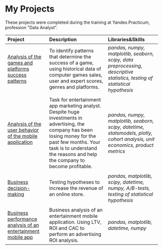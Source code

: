 # My Projects

These projects were completed during the training at Yandex.Practicum, profession "Data Analyst".

| Project | Description | Libraries&Skills | 
| :---------------------- | :---------------------- | :---------------------- |
| [Analysis of the games and platforms success patterns](games-analysis) | To identify patterns that determine the success of a game, using historical data of computer games sales, user and expert scores, genres and platforms.| *pandas, numpy, matplotlib, seaborn, scipy, data preprocessing, descriptive statistics, testing of statistical hypothesis*|
|  |  |  |
| [Analysis of the user behavior of the mobile application](mobile-app-user-behavior) | Task for entertainment app marketing analyst. Despite huge investments in advertising, the company has been losing money for the past few months. Your task is to understand the reasons and help the company to become profitable.| *pandas, numpy, matplotlib, seaborn, scipy, datetime, statsmodels, plotly, cohort analysis, unit economics, product metrics*|
|  |  |  |
| [Business decision-making](business-decision-making) | Testing hypotheses to increase the revenue of an online store.| *pandas, matplotlib, scipy, datetime, numpy, A/B-tests, testing of statistical hypothesis*|
|  |  |  |
| [Business performance analysis of an entertainment mobile app](bus-performance-analysis) | Business analysis of an entertainment mobile application. Using LTV, ROI and CAC to perform an advertising ROI analysis. | *pandas, matplotlib, datetime, numpy*|
